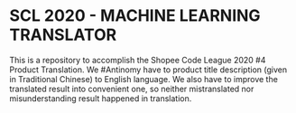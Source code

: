 # SCL 2020 - MACHINE LEARNING TRANSLATOR
This is a repository to accomplish the Shopee Code League 2020 #4 Product Translation. We #Antinomy have to product title description (given in Traditional Chinese) to English language. We also have to improve the translated result into convenient one, so neither mistranslated nor misunderstanding result happened in translation.
